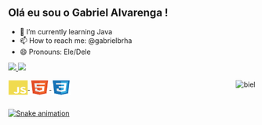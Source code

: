 ## Olá eu sou o Gabriel Alvarenga ! 


- 🌱 I’m currently learning Java
- 📫 How to reach me: @gabrielbrha
- 😄 Pronouns: Ele/Dele

 <div>
  <a href="https://github.com/gabrielbrha">
  <img height="180em" src="https://github-readme-stats.vercel.app/api?username=gabrielbrha&show_icons=true&theme=dracula&include_all_commits=true&count_private=true"/>
  <img height="180em" src="https://github-readme-stats.vercel.app/api/top-langs/?username=gabrielbrha&layout=compact&langs_count=7&theme=dracula"/>
</div>
<div style="display: inline_block"><br>
  <img align="center" alt="Rafa-Js" height="30" width="40" src="https://raw.githubusercontent.com/devicons/devicon/master/icons/javascript/javascript-plain.svg">
  <img align="center" alt="Rafa-HTML" height="30" width="40" src="https://raw.githubusercontent.com/devicons/devicon/master/icons/html5/html5-original.svg">
  <img align="center" alt="Rafa-CSS" height="30" width="40" src="https://raw.githubusercontent.com/devicons/devicon/master/icons/css3/css3-original.svg">
  <img align="right" alt="biel" src="https://discord.com/channels/attachments/874355712581578822/874356035064844358/hi.gif">
</div>

  
  ##
  
  ![Snake animation](https://github.com/gabrielbrha/gabrielbrha/blob/output/github-contribution-grid-snake.svg)
 
